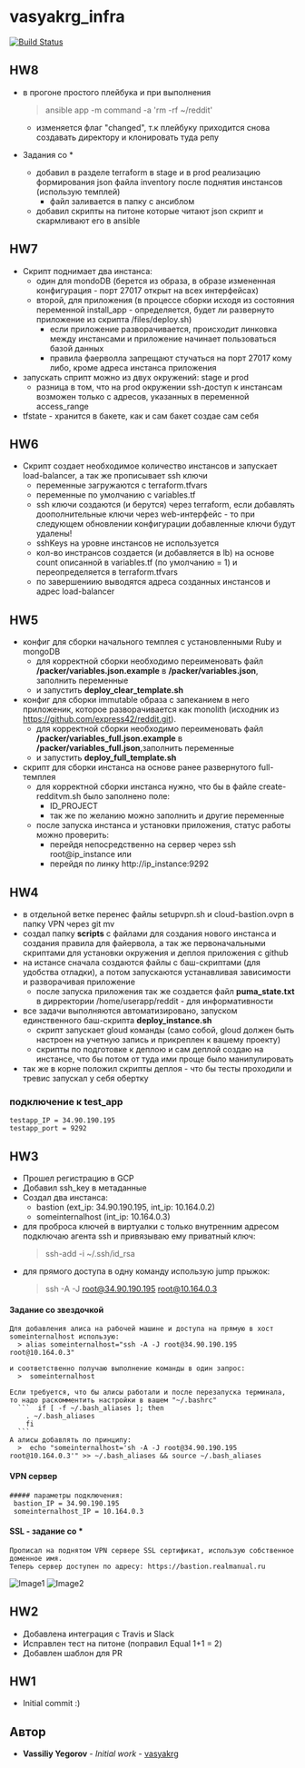 # vasyakrg_infra
[![Build Status](https://travis-ci.com/otus-devops-2019-05/vasyakrg_infra.svg?branch=ansible-1)](https://travis-ci.com/otus-devops-2019-05/vasyakrg_infra)

## HW8
  * в прогоне простого плейбука и при выполнения
    > ansible app -m command -a 'rm -rf ~/reddit'

    - изменяется флаг "changed", т.к плейбуку приходится снова создавать директору и клонировать туда репу

  * Задания со *
    - добавил в разделе terraform в stage и в prod реализацию формирования json файла inventory после поднятия инстансов (использую темплей)
      - файл заливается в папку с ансиблом
    - добавил скрипты на питоне которые читают json скрипт и скармливают его в ansible

## HW7
  * Скрипт поднимает два инстанса:
    - один для mondoDB (берется из образа, в образе измененная конфигурация - порт 27017 открыт на всех интерфейсах)
    - второй, для приложения (в процессе сборки исходя из состояния переменной install_app - определяется, будет ли развернуто приложение из скрипта /files/deploy.sh)
      - если приложение разворачивается, происходит линковка между инстансами и приложение начинает пользоваться базой данных
      - правила фаерволла запрещают стучаться на порт 27017 кому либо, кроме адреса инстанса приложения
  * запускать сприпт можно из двух окружений: stage и prod
    - разница в том, что на prod окружении ssh-доступ к инстансам возможен только с адресов, указанных в переменной access_range
  * tfstate - хранится в бакете, как и сам бакет создае сам себя

## HW6
  * Скрипт создает необходимое количество инстансов и запускает load-balancer, а так же прописывает ssh ключи
    - переменные загружаются с terraform.tfvars
    - переменные по умолчанию с variables.tf
    - ssh ключи создаются (и берутся) через terraform, если добавлять доополнительные ключи через web-интерфейс - то при следующем обновлении конфигурации добавленные ключи будут удалены!
    - sshKeys на уровне инстансов не используется
    - кол-во инстрансов создается (и добавляется в lb) на основе count описанной в variables.tf (по умолчанию = 1) и переопределяется в terraform.tfvars
    - по завершениию выводятся адреса созданных инстансов и адрес load-balancer

## HW5
* конфиг для сборки начального темплея с установленными Ruby и mongoDB
  - для корректной сборки необходимо переименовать файл **/packer/variables.json.example** в **/packer/variables.json**, заполнить переменные
  - и запустить **deploy_clear_template.sh**
* конфиг для сборки immutable образа с запеканием в него приложеник, которое разворачивается как monolith (исходник из https://github.com/express42/reddit.git).
  - для корректной сборки необходимо переименовать файл **/packer/variables_full.json.example** в **/packer/variables_full.json**,заполнить переменные
  - и запустить **deploy_full_template.sh**
* скрипт для сборки инстанса на основе ранее развернутого full-темплея
  - для корректной сборки инстанса нужно, что бы в файле create-redditvm.sh было заполнено поле:
    - ID_PROJECT
    - так же по желанию можно заполнить и другие переменные
  - после запуска инстанса и установки приложения, статус работы можно проверить:
    - перейдя непосредственно на сервер через ssh root@ip_instance или
    - перейдя по линку http://ip_instance:9292

## HW4
* в отдельной ветке перенес файлы setupvpn.sh и cloud-bastion.ovpn в папку VPN через git mv
* создал папку **scripts** с файлами для создания нового инстанса и создания правила для файервола, а так же первоначальными скриптами для установки окружения и деплоя приложения с github
* на истансе сначала создаются файлы с баш-скриптами (для удобства отладки), а потом запускаются устанавливая зависимости и разворачивая приложение
    * после запуска приложения так же создается файл **puma_state.txt** в дирректории /home/userapp/reddit - для информативности
* все задачи выполняются автоматизировано, запуском единственного баш-скрипта **deploy_instance.sh**
    * скрипт запускает gloud команды (само собой, gloud должен быть настроен на учетную запись и прикреплен к вашему проекту)
    * скрипты по подготовке к деплою и сам деплой создаю на инстансе, что бы потом от туда ими проще было манипулировать
* так же в корне положил скрипты деплоя - что бы тесты проходили и тревис запускал у себя обертку

### подключение к test_app
    testapp_IP = 34.90.190.195
    testapp_port = 9292

## HW3
  * Прошел регистрацию в GCP
  * Добавил ssh_key в метаданные
  * Создал два инстанса:
     - bastion (ext_ip: 34.90.190.195, int_ip: 10.164.0.2)
     - someinternalhost	(int_ip: 10.164.0.3)
   * для проброса ключей в виртуалки с только внутренним адресом подключаю агента ssh и привязываю ему приватный ключ:
        > ssh-add -i ~/.ssh/id_rsa  
   * для прямого доступа в одну команду использую jump прыжок:
      > ssh -A -J root@34.90.190.195 root@10.164.0.3
#### Задание со звездочкой
    Для добавления алиса на рабочей машине и доступа на прямую в хост someinternalhost использую:
      > alias someinternalhost="ssh -A -J root@34.90.190.195 root@10.164.0.3"

    и соответственно получаю выполнение команды в один запрос:
      >  someinternalhost

    Если требуется, что бы алисы работали и после перезапуска терминала, то надо раскомментить настройки в вашем "~/.bashrc"
      ```  if [ -f ~/.bash_aliases ]; then
        . ~/.bash_aliases
        fi
      ```  
    А алисы добавлять по принципу:
      >  echo "someinternalhost='sh -A -J root@34.90.190.195 root@10.164.0.3'" >> ~/.bash_aliases && source ~/.bash_aliases

#### VPN сервер
    ##### параметры подключения:
     bastion_IP = 34.90.190.195
     someinternalhost_IP = 10.164.0.3
#### SSL - задание со *
    Прописал на поднятом VPN сервере SSL сертификат, использую собственное доменное имя.
    Теперь сервер доступен по адресу: https://bastion.realmanual.ru

![Image1](https://realmanual.ru/devops-img/1.jpeg)
![Image2](https://realmanual.ru/devops-img/2.jpeg)

## HW2
 * Добавлена интеграция с Travis и Slack
 * Исправлен тест на питоне (поправил Equal 1+1 = 2)
 * Добавлен шаблон для PR

## HW1
  * Initial commit :)


## Автор

   * **Vassiliy Yegorov** - *Initial work* - [vasyakrg](https://github.com/otus-devops-2019-05/vasyakrg_infra)

